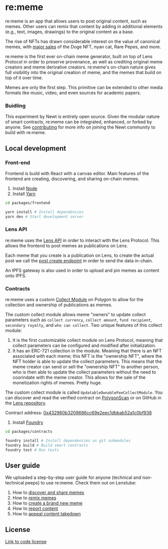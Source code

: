 # re:meme

re:meme is an app that allows users to post original content, such as memes. Other users can remix that content by adding in additional elements (e.g., text, images, drawings) to the original content as a base.

The rise of NFTs has drawn considerable interest on the value of canonical memes, with [major sales](https://mashable.com/article/classic-memes-sold-nft-prices) of the Doge NFT, nyan cat, Rare Pepes, and more.

re:meme is the first ever on-chain meme generator, built on top of Lens Protocol in order to preserve provenance, as well as crediting original meme creators and meme derivative creators. re:meme's on-chain nature gives full visibility into the original creation of meme, and the memes that build on top of it over time.

Memes are only the first step. This primitive can be extended to other media formats like music, video, and even sources for academic papers.

### Buidling

This experiment by Newt is entirely open source. Given the modular nature of smart contracts, re:meme can be integrated, enhanced, or forked by anyone. See [contributing](CONTRIBUTING.md) for more info on joining the Newt community to build with re:meme.


## Local development

### Front-end

Frontend is build with React with a canvas editor. Main features of the frontend are creating, discovering, and sharing on-chain memes.

1. Install [Node](https://nodejs.org/en/download/)
1. Install [Yarn](https://classic.yarnpkg.com/lang/en/docs/install/)

```bash
cd packages/frontend

yarn install # Install dependencies
yarn dev # Start development server
```

### Lens API

re:meme uses the [Lens API](https://docs.lens.xyz/docs/introduction) in order to interact with the Lens Protocol. This allows the frontend to post memes as publications on Lens.

Each meme that you create is a publication on Lens, to create the actual post we call the [post create endpoint](https://docs.lens.xyz/docs/create-post-typed-data) in order to send the data in-chain.

An IPFS gateway is also used in order to upload and pin memes as content onto IPFS.

### Contracts

re:meme uses a custom [Collect Module](https://docs.lens.xyz/docs/icollectmodulesol) on Polygon to allow for the collection and ownership of publications as memes.

The custom collect module allows meme "owners" to update collect parameters such as `collect currency`, `collect amount`, `fund recipient`, `secondary royalty`, and `who can collect`. Two unique features of this collect module:
1. It is the first customizable collect module on Lens Protocol, meaning that collect parameters can be configured and modified after initialization.
1. It has an ERC-721 collection in the module. Meaning that there is an NFT associated with each meme; this NFT is the "ownership NFT", where the NFT holder is able to update the collect parameters. This means that the meme creator can send or sell the "ownership NFT" to another person, who is then able to update the collect parameters without the need to coorindate with the meme creator. This allows for the sale of the monetization rights of memes. Pretty huge.

The custom collect module is called `UpdatableOwnableFeeCollectModule`. You can discover and read the verified contract on [PolygonScan](https://polygonscan.com/address/0x432960b3209686cc69e2eec1dbbab52a1c0bf938) or on GitHub in the [Lens repository](https://github.com/lens-protocol/modules/blob/master/contracts/collect/UpdatableOwnableFeeCollectModule.sol).

Contract address: [0x432960b3209686cc69e2eec1dbbab52a1c0bf938](https://polygonscan.com/address/0x432960b3209686cc69e2eec1dbbab52a1c0bf938)

1. Install [Foundry](https://github.com/gakonst/foundry#installation)

```bash
cd packages/contracts

foundry install # Install dependencies as git submodules
foundry build # Build smart contracts
foundry test # Run tests
```

## User guide

We uploaded a step-by-step user guide for anyone (technical and non-technical peeps) to use re:meme. Check them out on Lenstube:

1. How to [discover and share memes](https://lenstube.xyz/watch/0xf803-0x02)
1. How to [remix memes](https://lenstube.xyz/watch/0xf803-0x03)
1. How to [create a brand new meme](https://lenstube.xyz/watch/0xf803-0x04)
1. How to [report content](https://lenstube.xyz/watch/0xf803-0x05)
1. How to [appeal content takedown](https://lenstube.xyz/watch/0xf803-0x06)


## License

[Link to code license](LICENSE.md)

